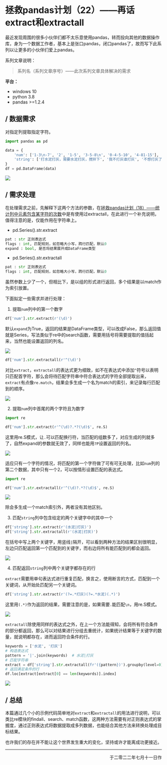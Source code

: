 # 拯救pandas计划（22）——再话extract和extractall

最近发现周围的很多小伙伴们都不太乐意使用pandas，转而投向其他的数据操作库，身为一个数据工作者，基本上是张口pandas，闭口pandas了，故而写下此系列以让更多的小伙伴们爱上pandas。

系列文章说明：

> 系列名（系列文章序号）——此次系列文章具体解决的需求

**平台：**

- windows 10
- python 3.8
- pandas >=1.2.4

## / 数据需求

对指定列提取指定字符。  

```python
import pandas as pd

data = {
    'num': ['1-3\n-7', '2', '1-5', '3-5-8\n', '0-4-5-10', '4-81-15'],
    'string': ['打水泥打灰，需要水泥打灰，搅拌下', '我不打灰谁打灰', '不想打灰了', '打点灰吧，要不去搬袋水泥', '搬水泥，打灰，搅拌均匀', '搅拌，搅拌……']
}
df = pd.DataFrame(data)
```

![](./img/pandas_save_22_1.png)  

## / 需求处理

在处理需求之前，先解释下这两个方法的参数，在[拯救pandas计划（18）——统计列中元素包含某字符的次数](https://mp.weixin.qq.com/s/gBPbfN-AhDZtCV_hOSc9RA)中是有使用过extractall，在此进行一个补充说明，值得注意的是，仅能作用在字符串上。  

- pd.Series().str.extract

```python
pat : str 正则表达式
flags : int, 匹配规则，如忽略大小写，跨行匹配，默认0
expand : bool, 是否将结果展开成DataFrame类型
```

- pd.Series().str.extractall  

```python
pat : str 正则表达式
flags : int, 匹配规则，如忽略大小写，跨行匹配，默认0
```

虽然参数上少了一个，但相比下，是以组的形式进行返回，多个结果是以match作为索引放置。  

下面拟定一些需求并进行处理：  

1. 提取`num`列中的第一个数字  

```python
df['num'].str.extract(r'(\d)')
```

默认`expand`为True，返回的结果是DataFrame类型，可以改成False，那么返回值就是Series，写法类似于re中的search函数，需要用括号将需要提取的值括起来，当然也能设置返回的列名。  

![](./img/pandas_save_22_2.png)  

```python
df['num'].str.extractall(r'^(\d)')
```

对比`extract`，`extractall`的表达式更为细致，如不在表达式中添加`^`符号以表明只匹配首字符，那么会将待匹配字符串中符合表达式的字符全部提取出来，`extract`有点像`re.match`，结果会多生成一个名为match的索引，来记录每行匹配到的顺序。  

![](./img/pandas_save_22_3.png)  

2. 提取`num`列中首尾的两个字符且为数字   

```python
import re

df['num'].str.extract(r'^(\d)?.*?(\d)$', re.S)
```

这里用re.S模式，让`.`可以匹配换行符，当匹配的组数多了，对应生成的列就多了，自然expand的参数就无效了，同样也能用`?P`设置返回的列名。  

![](./img/pandas_save_22_4.png)  

适应只有一个字符的情况，将匹配的第一个字符做了可有可无处理，比如`num`列的第二个数据，其中只有一个2，可以按情形设置匹配的表达式。

```python
import re

df['num'].str.extractall(r'^(\d)?.*?(\d)$', re.S)
```

![](./img/pandas_save_22_5.png)  

除会多生成一个match索引外，两者没有其他区别。  

3. 匹配`string`列中包含给定的两个关键字中的其中一个  

```python
df['string'].str.extract(r'(水泥|打灰)')
df['string'].str.extractall(r'(水泥|打灰)')
```

在括号中写上两个关键字，用竖线`|`隔开，可以看到两种方法的结果区别很明显，左边只匹配返回第一个匹配到的关键字，而右边将所有能匹配到的都会返回。  

![](./img/pandas_save_22_6.png)  

4. 匹配返回`string`列中两个关键字都存在的行  

`extract`需要用单句表达式进行重复匹配，换言之，使用断言的方式，匹配到一个关键词，从开始处匹配另一个关键词。

```python
df['string'].str.extract(r'(?=.*打灰)(?=.*水泥)(.*)')
```

这里用`(.*)`作为返回的结果，需要注意的是，如果需要`.`能匹配`\n`，用re.S模式。  

![](./img/pandas_save_22_7.png)  

`extractall`除使用同样的表达式之外，在上一个方法能得知，会将所有符合条件的部分都返回，那么可以对结果进行分组去重统计，如果统计结果等于关键字的数量，就说明都存在，进而返回符合条件的行。  

```python
keywords = ['水泥', '打灰']
# 构造表达式
pattern = '|'.join(keywords)  # 水泥|打灰
# 匹配字符串
extract = df['string'].str.extractall(fr'({pattern})').groupby(level=0).nunique()
# 返回满足条件的行
df.loc[extract[extract[0] == len(keywords)].index]
```

![](./img/pandas_save_22_8.png)  

## / 总结

本篇通过几个小的示例代码简单地对`extract`和`extractall`的用法进行说明，可以类比re模块的findall、search、match函数，这两种方法需要有对正则表达式的掌握度，通过正则表达式将数据提取成多列数据，也能结合其他方法来转换处理成目标结果。  



也许我们的存在并不能让这个世界发生重大的变化，坚持或许才能离成功更接近。  

--- 

<p align="right">于二零二二年七月十一日作</p>
